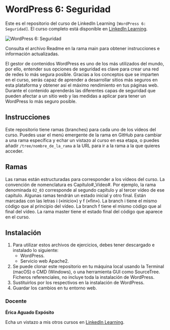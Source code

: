 # WordPress 6: Seguridad		

Este es el repositorio del curso de LinkedIn Learning `[WordPress 6: Seguridad]`. El curso completo está disponible en [LinkedIn Learning][lil-course-url].

![ WordPress 6: Seguridad][lil-thumbnail-url]

Consulta el archivo Readme en la rama main para obtener instrucciones e información actualizadas.

El gestor de contenidos WordPress es uno de los más utilizados del mundo, por ello, entender sus opciones de seguridad es clave para crear una red de redes lo más segura posible. Gracias a los conceptos que se imparten en el curso, serás capaz de aprender a desarrollar sitios más seguros en esta plataforma y obtener así el máximo rendimiento en tus páginas web. Durante el contenido aprenderás las diferentes capas de seguridad que pueden afectar a un sitio web y las medidas a aplicar para tener un WordPress lo más seguro posible.

## Instrucciones

Este repositorio tiene ramas (branches) para cada uno de los vídeos del curso. Puedes usar el menú emergente de la rama en GitHub para cambiar a una rama específica y echar un vistazo al curso en esa etapa, o puedes añadir `/tree/nombre_de_la_rama` a la URL para ir a la rama a la que quieres acceder.

## Ramas

Las ramas están estructuradas para corresponder a los vídeos del curso. La convención de nomenclatura es Capítulo#_Vídeo#. Por ejemplo, la rama denominada `02_03` corresponde al segundo capítulo y al tercer vídeo de ese capítulo. Algunas ramas tendrán un estado inicial y otro final. Están marcadas con las letras i («inicio») y f («fin»). La branch i tiene el mismo código que al principio del vídeo. La branch f tiene el mismo código que al final del vídeo. La rama master tiene el estado final del código que aparece en el curso.

## Instalación

1. Para utilizar estos archivos de ejercicios, debes tener descargado e instalado lo siguiente:
   - WordPress.
   - Servicio web Apache2.
2. Se puede clonar este repositorio en tu máquina local usando la Terminal (macOS) o CMD (Windows), o una herramienta GUI como SourceTree. Ficheros referenciales, no incluye toda la instalación de WordPress.
3. Sustituirlos por los respectivos en la instalación de WordPress.
4. Guardar los cambios en tu entorno web.

### Docente

**Érica Aguado Expósito**

Echa un vistazo a mis otros cursos en [LinkedIn Learning](https://www.linkedin.com/learning/instructors/erica-aguado-exposito).

[0]: # (Replace these placeholder URLs with actual course URLs)
[lil-course-url]: https://www.linkedin.com/learning/wordpress-6-seguridad/
[lil-thumbnail-url]:https://media.licdn.com/dms/image/C4E0DAQHQZCsonbKDJQ/learning-public-crop_675_1200/0/1664534082229?e=1678186800&v=beta&t=FIZhFpVlUewgzzVLhJT8Z0WII83JCO-8D3Ut-CtVlik

[1]: # (End of ES-Instruction ###############################################################################################)
